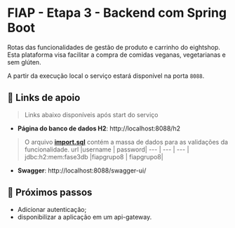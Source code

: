 # FIAP - Etapa 3 - Backend com Spring Boot

Rotas das funcionalidades de gestão de produto e carrinho do eightshop. Esta plataforma visa facilitar a compra de comidas veganas, vegetarianas e sem glúten.

A partir da execução local o serviço estará disponível na porta `8088`.



## :memo: Links de apoio
> Links abaixo disponíveis após start do serviço

* **Página do banco de dados H2**: http://localhost:8088/h2
> O arquivo **[import.sql](src/main/resources/import.sql)** contém a massa de dados para as validações da funcionalidade.
url |username | password|
--- | --- | --- |
jdbc:h2:mem:fase3db |fiapgrupo8 | fiapgrupo8|

* **Swagger**: http://localhost:8088/swagger-ui/

## :memo: Próximos passos
* Adicionar autenticação;
* disponibilizar a aplicação em um api-gateway.